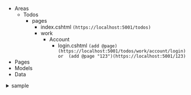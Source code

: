 - Areas
  - Todos
    - pages
      - index.cshtml  `(https://localhost:5001/todos)`
      - work
        - Account
          - login.cshtml `(add @page)(https://localhost:5001/todos/work/account/login) or 
          (add @page "123")(https://localhost:5001/123)`
- Pages
- Models
- Data

<details>
  <summary>sample</summary>
</details>
